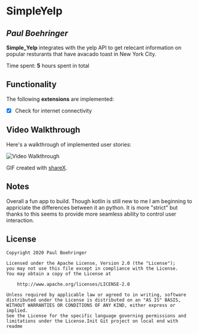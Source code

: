 # SimpleYelp

## *Paul Boehringer*

**Simple_Yelp** integrates with the yelp API to get relecant information on popular resturants that have avacado toast in New York City. 

Time spent: **5** hours spent in total

## Functionality 

The following **extensions** are implemented:

* [x] Check for internet connectivity


## Video Walkthrough

Here's a walkthrough of implemented user stories:

<img src='https://i.imgur.com/aQRaQfy.gif' title='Video Walkthrough' width='' alt='Video Walkthrough' />


GIF created with [shareX](http://www.shareX.com/).

## Notes

Overall a fun app to build. Though kotlin is still new to me I am beginning to appriciate the differences between it an python. It is more "strict" but thanks to this seems to provide more seamless ability to control user interaction. 

## License

    Copyright 2020 Paul Boehringer
    
    Licensed under the Apache License, Version 2.0 (the "License");
    you may not use this file except in compliance with the License.
    You may obtain a copy of the License at
    
        http://www.apache.org/licenses/LICENSE-2.0
    
    Unless required by applicable law or agreed to in writing, software
    distributed under the License is distributed on an "AS IS" BASIS,
    WITHOUT WARRANTIES OR CONDITIONS OF ANY KIND, either express or implied.
    See the License for the specific language governing permissions and
    limitations under the License.Init Git project on local end with readme
